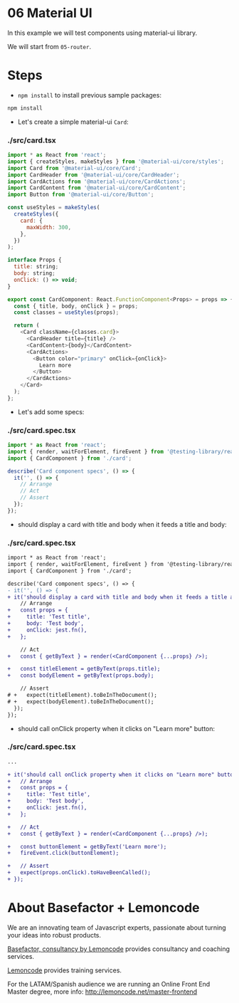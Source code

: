 # 06 Material UI

In this example we will test components using material-ui library.

We will start from `05-router`.

# Steps

- `npm install` to install previous sample packages:

```bash
npm install
```

- Let's create a simple material-ui `Card`:

### ./src/card.tsx

```javascript
import * as React from 'react';
import { createStyles, makeStyles } from '@material-ui/core/styles';
import Card from '@material-ui/core/Card';
import CardHeader from '@material-ui/core/CardHeader';
import CardActions from '@material-ui/core/CardActions';
import CardContent from '@material-ui/core/CardContent';
import Button from '@material-ui/core/Button';

const useStyles = makeStyles(
  createStyles({
    card: {
      maxWidth: 300,
    },
  })
);

interface Props {
  title: string;
  body: string;
  onClick: () => void;
}

export const CardComponent: React.FunctionComponent<Props> = props => {
  const { title, body, onClick } = props;
  const classes = useStyles(props);

  return (
    <Card className={classes.card}>
      <CardHeader title={title} />
      <CardContent>{body}</CardContent>
      <CardActions>
        <Button color="primary" onClick={onClick}>
          Learn more
        </Button>
      </CardActions>
    </Card>
  );
};
```

- Let's add some specs:

### ./src/card.spec.tsx

```javascript
import * as React from 'react';
import { render, waitForElement, fireEvent } from '@testing-library/react';
import { CardComponent } from './card';

describe('Card component specs', () => {
  it('', () => {
    // Arrange
    // Act
    // Assert
  });
});
```

- should display a card with title and body when it feeds a title and body:

### ./src/card.spec.tsx

```diff
import * as React from 'react';
import { render, waitForElement, fireEvent } from '@testing-library/react';
import { CardComponent } from './card';

describe('Card component specs', () => {
- it('', () => {
+ it('should display a card with title and body when it feeds a title and body', () => {
    // Arrange
+   const props = {
+     title: 'Test title',
+     body: 'Test body',
+     onClick: jest.fn(),
+   };

    // Act
+   const { getByText } = render(<CardComponent {...props} />);

+   const titleElement = getByText(props.title);
+   const bodyElement = getByText(props.body);

    // Assert
# +   expect(titleElement).toBeInTheDocument();
# +   expect(bodyElement).toBeInTheDocument();
  });
});

```

- should call onClick property when it clicks on "Learn more" button:

### ./src/card.spec.tsx

```diff
...

+ it('should call onClick property when it clicks on "Learn more" button', () => {
+   // Arrange
+   const props = {
+     title: 'Test title',
+     body: 'Test body',
+     onClick: jest.fn(),
+   };

+   // Act
+   const { getByText } = render(<CardComponent {...props} />);

+   const buttonElement = getByText('Learn more');
+   fireEvent.click(buttonElement);

+   // Assert
+   expect(props.onClick).toHaveBeenCalled();
+ });

```

# About Basefactor + Lemoncode

We are an innovating team of Javascript experts, passionate about turning your ideas into robust products.

[Basefactor, consultancy by Lemoncode](http://www.basefactor.com) provides consultancy and coaching services.

[Lemoncode](http://lemoncode.net/services/en/#en-home) provides training services.

For the LATAM/Spanish audience we are running an Online Front End Master degree, more info: http://lemoncode.net/master-frontend
